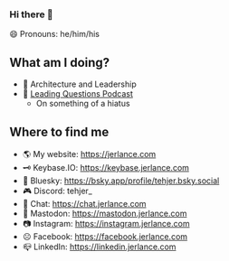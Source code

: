 ### Hi there 👋

<!--
**jklance/jklance** is a ✨ _special_ ✨ repository because its `README.md` (this file) appears on your GitHub profile.

Here are some ideas to get you started:

- 🔭 I’m currently working on ...
- 🌱 I’m currently learning ...
- 👯 I’m looking to collaborate on ...
- 🤔 I’m looking for help with ...
- 💬 Ask me about ...
- 📫 How to reach me: ...
- 😄 Pronouns: ...
- ⚡ Fun fact: ...
-->

😄 Pronouns: he/him/his
## What am I doing?
- 💼 Architecture and Leadership
- 🎤 [Leading Questions Podcast](https://leadingquestionspodcast.com)
  - On something of a hiatus

## Where to find me
- 🌎 My website: https://jerlance.com
- 🗝️ Keybase.IO: https://keybase.jerlance.com
- 🦋 Bluesky: https://bsky.app/profile/tehjer.bsky.social
- 🎮 Discord: tehjer_
- 💬 Chat: https://chat.jerlance.com
- 🐘 Mastodon: https://mastodon.jerlance.com
- 📷 Instagram: https://instagram.jerlance.com
- ☹️ Facebook: https://facebook.jerlance.com
- 📪 LinkedIn: https://linkedin.jerlance.com

